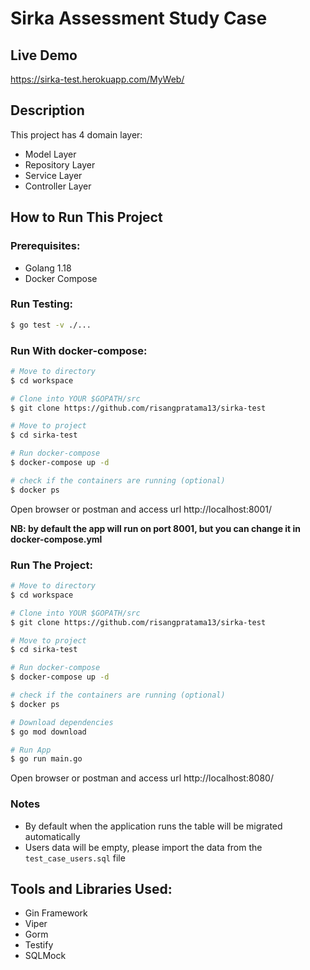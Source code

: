 # Sirka Assessment Study Case

## Live Demo
https://sirka-test.herokuapp.com/MyWeb/

## Description
This project has 4 domain layer: 
- Model Layer
- Repository Layer
- Service Layer
- Controller Layer

## How to Run This Project
### Prerequisites:
- Golang 1.18
- Docker Compose

### Run Testing:
```bash
$ go test -v ./...
```

### Run With docker-compose:
```bash
# Move to directory
$ cd workspace

# Clone into YOUR $GOPATH/src
$ git clone https://github.com/risangpratama13/sirka-test

# Move to project
$ cd sirka-test

# Run docker-compose
$ docker-compose up -d

# check if the containers are running (optional)
$ docker ps
```
Open browser or postman and access url http://localhost:8001/

**NB: by default the app will run on port 8001, but you can change it in docker-compose.yml**

### Run The Project:
```bash
# Move to directory
$ cd workspace

# Clone into YOUR $GOPATH/src
$ git clone https://github.com/risangpratama13/sirka-test

# Move to project
$ cd sirka-test

# Run docker-compose
$ docker-compose up -d

# check if the containers are running (optional)
$ docker ps

# Download dependencies
$ go mod download

# Run App
$ go run main.go
```
Open browser or postman and access url http://localhost:8080/

### Notes
- By default when the application runs the table will be migrated automatically
- Users data will be empty, please import the data from the `test_case_users.sql` file

## Tools and Libraries Used:
- Gin Framework
- Viper
- Gorm
- Testify
- SQLMock